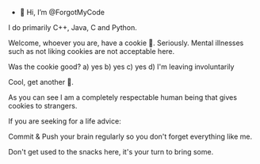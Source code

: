 - 👋 Hi, I’m @ForgotMyCode

I do primarily C++, Java, C and Python.

Welcome, whoever you are, have a cookie 🍪. Seriously. Mental illnesses such as not liking cookies are not acceptable here.

Was the cookie good?
a) yes  b) yes  c) yes  d) I'm leaving involuntarily

Cool, get another 🍪.

As you can see I am a completely respectable human being that gives cookies to strangers.

If you are seeking for a life advice:

Commit & Push your brain regularly so you don't forget everything like me.

Don't get used to the snacks here, it's your turn to bring some.
